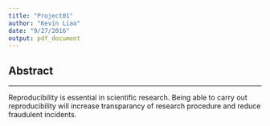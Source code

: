 ```yaml
---
title: "Project01"
author: "Kevin Liao"
date: "9/27/2016"
output: pdf_document
---
```


## Abstract

---

  Reproducibility is essential in scientific research. Being able to carry out reproducibility will increase transparancy of research procedure and reduce fraudulent incidents.